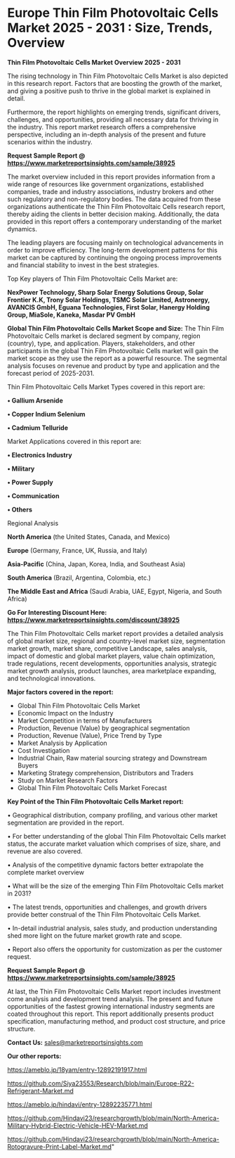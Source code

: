 # Europe Thin Film Photovoltaic Cells Market 2025 - 2031 : Size, Trends, Overview

<Strong> Thin Film Photovoltaic Cells Market Overview 2025 - 2031</strong>

The rising technology in Thin Film Photovoltaic Cells Market is also depicted in this research report. Factors that are boosting the growth of the market, and giving a positive push to thrive in the global market is explained in detail.

Furthermore, the report highlights on emerging trends, significant drivers, challenges, and opportunities, providing all necessary data for thriving in the industry. This report market research offers a comprehensive perspective, including an in-depth analysis of the present and future scenarios within the industry.

<strong>Request Sample Report @ <a href=https://www.marketreportsinsights.com/sample/38925>https://www.marketreportsinsights.com/sample/38925</a></strong>

The market overview included in this report provides information from a wide range of resources like government organizations, established companies, trade and industry associations, industry brokers and other such regulatory and non-regulatory bodies. The data acquired from these organizations authenticate the Thin Film Photovoltaic Cells research report, thereby aiding the clients in better decision making. Additionally, the data provided in this report offers a contemporary understanding of the market dynamics.

The leading players are focusing mainly on technological advancements in order to improve efficiency. The long-term development patterns for this market can be captured by continuing the ongoing process improvements and financial stability to invest in the best strategies.

Top Key players of Thin Film Photovoltaic Cells Market are:

<strong>NexPower Technology, Sharp Solar Energy Solutions Group, Solar Frontier K.K, Trony Solar Holdings, TSMC Solar Limited, Astronergy, AVANCIS GmbH, Eguana Technologies, First Solar, Hanergy Holding Group, MiaSole, Kaneka, Masdar PV GmbH</strong>

<strong><b>Global Thin Film Photovoltaic Cells Market Scope and Size:</b></strong>
The Thin Film Photovoltaic Cells market is declared segment by company, region (country), type, and application. Players, stakeholders, and other participants in the global Thin Film Photovoltaic Cells market will gain the market scope as they use the report as a powerful resource. The segmental analysis focuses on revenue and product by type and application and the forecast period of 2025-2031.

Thin Film Photovoltaic Cells Market Types covered in this report are:

<strong>•  Gallium Arsenide

•  Copper Indium Selenium

•  Cadmium Telluride</strong>

Market Applications covered in this report are:

<strong>•  Electronics Industry

•  Military

•  Power Supply

•  Communication

•  Others</strong> 

Regional Analysis

<strong>North America</strong> (the United States, Canada, and Mexico)

<strong>Europe</strong> (Germany, France, UK, Russia, and Italy)

<strong>Asia-Pacific</strong> (China, Japan, Korea, India, and Southeast Asia)

<strong>South America</strong> (Brazil, Argentina, Colombia, etc.)

<strong>The Middle East and Africa</strong> (Saudi Arabia, UAE, Egypt, Nigeria, and South Africa)

<strong>Go For Interesting Discount Here: <a href=https://www.marketreportsinsights.com/discount/38925>https://www.marketreportsinsights.com/discount/38925</a></strong>

The Thin Film Photovoltaic Cells market report provides a detailed analysis of global market size, regional and country-level market size, segmentation market growth, market share, competitive Landscape, sales analysis, impact of domestic and global market players, value chain optimization, trade regulations, recent developments, opportunities analysis, strategic market growth analysis, product launches, area marketplace expanding, and technological innovations.

<strong><b>Major factors covered in the report:</b></strong>
<ul>
  <li>Global Thin Film Photovoltaic Cells Market </li>
  <li>Economic Impact on the Industry</li>
  <li>Market Competition in terms of Manufacturers</li>
  <li>Production, Revenue (Value) by geographical segmentation</li>
  <li>Production, Revenue (Value), Price Trend by Type</li>
  <li>Market Analysis by Application</li>
  <li>Cost Investigation</li>
  <li>Industrial Chain, Raw material sourcing strategy and Downstream Buyers</li>
  <li>Marketing Strategy comprehension, Distributors and Traders</li>
  <li>Study on Market Research Factors</li>
  <li>Global Thin Film Photovoltaic Cells Market Forecast</li>
</ul>

<strong><b>Key Point of the Thin Film Photovoltaic Cells Market report:</b></strong>

• Geographical distribution, company profiling, and various other market segmentation are provided in the report.

• For better understanding of the global Thin Film Photovoltaic Cells market status, the accurate market valuation which comprises of size, share, and revenue are also covered.

• Analysis of the competitive dynamic factors better extrapolate the complete market overview

• What will be the size of the emerging Thin Film Photovoltaic Cells market in 2031?

• The latest trends, opportunities and challenges, and growth drivers provide better construal of the Thin Film Photovoltaic Cells Market.

• In-detail industrial analysis, sales study, and production understanding shed more light on the future market growth rate and scope.

• Report also offers the opportunity for customization as per the customer request.

<strong>Request Sample Report @ <a href=https://www.marketreportsinsights.com/sample/38925>https://www.marketreportsinsights.com/sample/38925</a></strong>

At last, the Thin Film Photovoltaic Cells Market report includes investment come analysis and development trend analysis. The present and future opportunities of the fastest growing international industry segments are coated throughout this report. This report additionally presents product specification, manufacturing method, and product cost structure, and price structure.

<strong>Contact Us:</strong>
sales@marketreportsinsights.com

<strong>Our other reports:</strong>

<a href=https://ameblo.jp/18yam/entry-12892191917.html>https://ameblo.jp/18yam/entry-12892191917.html</a>

<a href=https://github.com/Siya23553/Research/blob/main/Europe-R22-Refrigerant-Market.md>https://github.com/Siya23553/Research/blob/main/Europe-R22-Refrigerant-Market.md</a>

<a href=https://ameblo.jp/hindavi/entry-12892235771.html>https://ameblo.jp/hindavi/entry-12892235771.html</a>

<a href=https://github.com/Hindavi23/researchgrowth/blob/main/North-America-Military-Hybrid-Electric-Vehicle-HEV-Market.md>https://github.com/Hindavi23/researchgrowth/blob/main/North-America-Military-Hybrid-Electric-Vehicle-HEV-Market.md</a>

<a href=https://github.com/Hindavi23/researchgrowth/blob/main/North-America-Rotogravure-Print-Label-Market.md>https://github.com/Hindavi23/researchgrowth/blob/main/North-America-Rotogravure-Print-Label-Market.md</a>"
